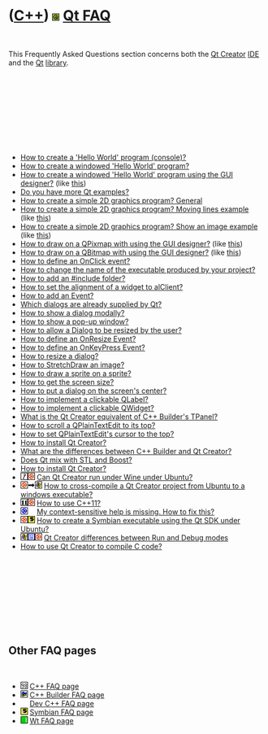 



 

 

 

 

 

([C++](Cpp.md)) ![Qt](PicQt.png) [Qt FAQ](CppQtFaq.md)
========================================================

 

This Frequently Asked Questions section concerns both the [Qt
Creator](CppQtCreator.md) [IDE](CppIde.md) and the [Qt](CppQt.md)
[library](CppLibrary.md).

 

 

 

 

 

-   [How to create a 'Hello World' program
    (console)?](CppQtHelloWorldConsole.md)
-   [How to create a windowed 'Hello World'
    program?](CppQtHelloWorldWindowed.md)
-   [How to create a windowed 'Hello World' program using the GUI
    designer?](CppQtHelloWorldWindowedGui.md) (like
    [this](CppQtHelloWorldWindowedGui9.png))
-   [Do you have more Qt examples?](CppQtExample.md)
-   [How to create a simple 2D graphics program?
    General](CppQt2dGraphics.md)
-   [How to create a simple 2D graphics program? Moving lines
    example](CppQtMovingLine.md) (like [this](CppQtMovingLine.png))
-   [How to create a simple 2D graphics program? Show an image
    example](CppQtPixmap.md) (like [this](CppQtPixmap.png))
-   [How to draw on a QPixmap with using the GUI
    designer?](CppQtPixmapDrawGui.md) (like
    [this](CppQtPixmapDrawGui.png))
-   [How to draw on a QBitmap with using the GUI
    designer?](CppQtBitmapDrawGui.md) (like
    [this](CppQtBitmapDrawGui.png))
-   [How to define an OnClick event?](CppQtHelloWorldGui.md)
-   [How to change the name of the executable produced by your
    project?](CppQtExeName.md)
-   [How to add an \#include folder?](CppQtAddInclude.md)
-   [How to set the alignment of a widget to
    alClient?](CppQtAlClient.md)
-   [How to add an Event?](CppQtAddEvent.md)
-   [Which dialogs are already supplied by Qt?](CppQtDialog.md)
-   [How to show a dialog modally?](CppQtShowModal.md)
-   [How to show a pop-up window?](CppQtShowModal.md)
-   [How to allow a Dialog to be resized by the
    user?](CppQtAllowResize.md)
-   [How to define an OnResize Event?](CppQtExample10.md)
-   [How to define an OnKeyPress Event?](CppQtOnKeyPress.md)
-   [How to resize a dialog?](CppQtResizeDialog.md)
-   [How to StretchDraw an image?](CppQtStretchDraw.md)
-   [How to draw a sprite on a sprite?](CppQtSpriteOnSprite.md)
-   [How to get the screen size?](CppQtGetScreenSize.md)
-   [How to put a dialog on the screen's
    center?](CppQtDialogOnScreenCenter.md)
-   [How to implement a clickable QLabel?](CppQtClickableLabel.md)
-   [How to implement a clickable QWidget?](CppQtClickableQWidget.md)
-   [What is the Qt Creator equivalent of C++ Builder's
    TPanel?](CppQtTPanel.md)
-   [How to scroll a QPlainTextEdit to its
    top?](CppQPlainTextEditMoveCursorToStart.md)
-   [How to set QPlainTextEdit's cursor to the
    top?](CppQPlainTextEditMoveCursorToStart.md)
-   [How to install Qt Creator?](CppQtCreatorInstall.md)
-   [What are the differences between C++ Builder and Qt
    Creator?](CppCompareCppBuilderAndQtCreator.md)
-   [Does Qt mix with STL and Boost?](CppQtMixWithStl.md)
-   [How to install Qt Creator?](CppQtCreatorInstall.md)
-   ![Wine](PicWine.png)![Ubuntu](PicUbuntu.png) [Can Qt Creator run
    under Wine under Ubuntu?](CppQtCreatorWineUbuntu.md)
-   ![Ubuntu](PicUbuntu.png)![to](PicTo.png)![Windows](PicWindows.png)
    [How to cross-compile a Qt Creator project from Ubuntu to a windows
    executable?](CppQtCrosscompileToWindows.md)
-   ![C++11](PicCpp11.png)![Ubuntu](PicUbuntu.png) [How to use
    C++11?](CppQtCpp11.md)
-   ![Kubuntu](PicKubuntu.png)![ ](PicSpacer.png) [My context-sensitive
    help is missing. How to fix
    this?](CppQtCreatorContextSensitiveHelpMissing.md)
-   ![Ubuntu](PicUbuntu.png)![Symbian](PicSymbian.png) [How to create a
    Symbian executable using the Qt SDK under
    Ubuntu?](CppCreateSymbianExecutableQtSdkUbuntu.md)
-   ![Windows](PicWindows.png)![VirtualBox](PicVirtualBox.png)![Ubuntu](PicUbuntu.png)
    [Qt Creator differences between Run and Debug
    modes](CppQtCreatorDifferences.md)
-   [How to use Qt Creator to compile C code?](CppCompilerC.md)

 

 

 

 

 

Other FAQ pages
---------------

 

-   ![C++98](PicCpp98.png) [C++ FAQ page](CppFaq.md)
-   ![C++ Builder](PicCppBuilder.png) [C++ Builder FAQ
    page](CppBuilderFaq.md)
-   ![ ](PicSpacer.png) [Dev C++ FAQ page](CppDevCppFaq.md)
-   ![Symbian](PicSymbian.png) [Symbian FAQ page](CppSymbianFaq.md)
-   ![Wt](PicWt.png) [Wt FAQ page](CppWtFaq.md)

 

 

 

 

 





 



